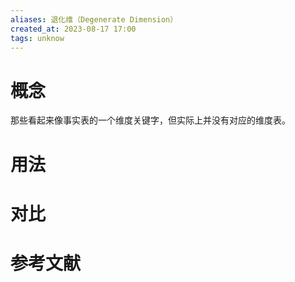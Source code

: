 ```yaml
---
aliases: 退化维（Degenerate Dimension）
created_at: 2023-08-17 17:00
tags: unknow
---
```


# 概念
那些看起来像事实表的一个维度关键字，但实际上并没有对应的维度表。


# 用法



# 对比



# 参考文献

